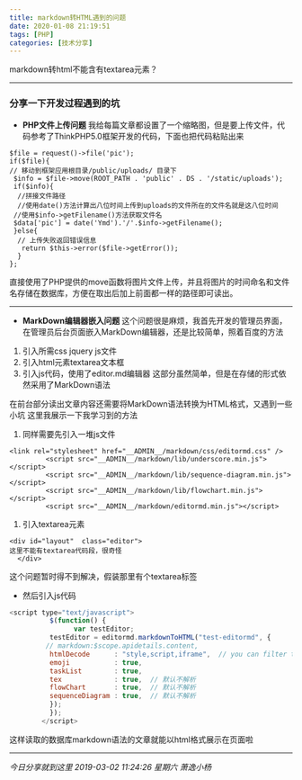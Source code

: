 ```yaml
---
title: markdown转HTML遇到的问题
date: 2020-01-08 21:19:51
tags: [PHP]
categories: [技术分享]
---
```


 markdown转html不能含有textarea元素？

<!--more-->

------------
### 分享一下开发过程遇到的坑
- **PHP文件上传问题**
我给每篇文章都设置了一个缩略图，但是要上传文件，代码参考了ThinkPHP5.0框架开发的代码，下面也把代码粘贴出来

```
$file = request()->file('pic');
if($file){
// 移动到框架应用根目录/public/uploads/ 目录下
 $info = $file->move(ROOT_PATH . 'public' . DS . '/static/uploads');
 if($info){
  //拼接文件路径
  //使用date()方法计算出八位时间上传到uploads的文件所在的文件名就是这八位时间
 //使用$info->getFilename()方法获取文件名
 $data['pic'] = date('Ymd').'/'.$info->getFilename();
 }else{
  // 上传失败返回错误信息
   return $this->error($file->getError());
  }
};
```

直接使用了PHP提供的move函数将图片文件上传，并且将图片的时间命名和文件名存储在数据库，方便在取出后加上前面都一样的路径即可读出。

------------

- **MarkDown编辑器嵌入问题**
这个问题很是麻烦，我首先开发的管理员界面，在管理员后台页面嵌入MarkDown编辑器，还是比较简单，照着百度的方法
1. 引入所需css jquery js文件
1. 引入html元素textarea文本框
1. 引入js代码，使用了editor.md编辑器
这部分虽然简单，但是在存储的形式依然采用了MarkDown语法

在前台部分读出文章内容还需要将MarkDown语法转换为HTML格式，又遇到一些小坑
这里我展示一下我学习到的方法
1. 同样需要先引入一堆js文件

```
<link rel="stylesheet" href="__ADMIN__/markdown/css/editormd.css" />
         <script src="__ADMIN__/markdown/lib/underscore.min.js"></script>
         <script src="__ADMIN__/markdown/lib/sequence-diagram.min.js"></script>
         <script src="__ADMIN__/markdown/lib/flowchart.min.js"></script>
         <script src="__ADMIN__/markdown/editormd.min.js"></script>
```

1. 引入textarea元素

```
<div id="layout"  class="editor">
这里不能有textarea代码段，很奇怪
  </div>
```
这个问题暂时得不到解决，假装那里有个textarea标签

- 然后引入js代码

```js
<script type="text/javascript">
          $(function() {
                var testEditor;
          testEditor = editormd.markdownToHTML("test-editormd", {
         // markdown:$scope.apidetails.content,
          htmlDecode      : "style,script,iframe",  // you can filter tags decode
          emoji           : true,
          taskList        : true,
          tex             : true,  // 默认不解析
          flowChart       : true,  // 默认不解析
          sequenceDiagram : true,  // 默认不解析
          });
          });
        </script>
```

这样读取的数据库markdown语法的文章就能以html格式展示在页面啦

------------

*今日分享就到这里* 
*2019-03-02 11:24:26 星期六* 
*萧逸小杨*